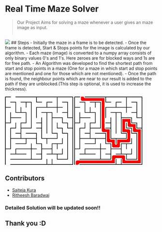 # Real Time Maze Solver
> Our Project Aims for solving a maze whenever a user gives an maze image as input.
<br><br>
<img src = "Images/stream.gif">
## Steps
- Initially the maze in a frame is to be detected.
- Once the frame is detected, Start & Stops points for the image is calculated by our algorithm.
- Each maze (image) is converted to a numpy array consists of only binary values 0's and 1's. Here zeroes are for blocked ways and 1s are for free path.
- An Algorithm was developed to find the shortest path from start and stop points in a maze (One for a maze in which start ad stop points are mentioned and one for those which are not mentioned).
- Once the path is found, the neighbour points which are near to our result is added to the path if they are unblocked.(This step is optional, it is used to increase the thickness).
<br><br>
<img src = "Images/input.png"> <img src = "Images/output.jpg">
<br>

## Contributors
- [Saiteja Kura](https://github.com/kurasaiteja)
- [Ritheesh Baradwaj](https://github.com/RitheeshBaradwaj)

### Detailed Solution will be updated soon!!

## Thank you :D
